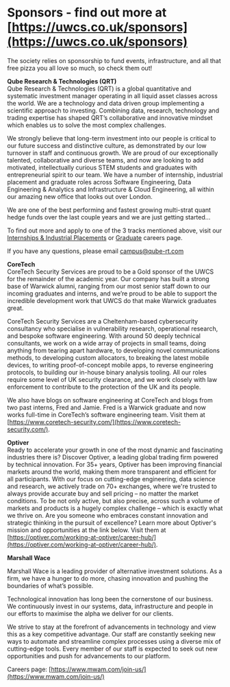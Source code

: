 # Sponsors - find out more at [https://uwcs.co.uk/sponsors](https://uwcs.co.uk/sponsors)
The society relies on sponsorship to fund events, infrastructure, and all that free pizza you all love so much, so check them out!

**Qube Research & Technologies (QRT)**  
Qube Research & Technologies (QRT) is a global quantitative and systematic investment manager operating in all liquid asset classes across the world. We are a technology and data driven group implementing a scientific approach to investing. Combining data, research, technology and trading expertise has shaped QRT’s collaborative and innovative mindset which enables us to solve the most complex challenges.

We strongly believe that long-term investment into our people is critical to our future success and distinctive culture, as demonstrated by our low turnover in staff and continuous growth. We are proud of our exceptionally talented, collaborative and diverse teams, and now are looking to add motivated, intellectually curious STEM students and graduates with entrepreneurial spirit to our team. We have a number of internship, industrial placement and graduate roles across Software Engineering, Data Engineering & Analytics and Infrastructure & Cloud Engineering, all within our amazing new office that looks out over London.  

We are one of the best performing and fastest growing multi-strat quant hedge funds over the last couple years and we are just getting started…

To find out more and apply to one of the 3 tracks mentioned above, visit our [Internships & Industrial Placements](https://www.qube-rt.com/careers/intern-opportunities/) or [Graduate](https://www.qube-rt.com/careers/graduate-opportunities/) careers page.

If you have any questions, please email [campus@qube-rt.com](mailto:campus@qube-rt.com)

**CoreTech**  
CoreTech Security Services are proud to be a Gold sponsor of the UWCS for the remainder of the academic year. Our company has built a strong base of Warwick alumni, ranging from our most senior staff down to our incoming graduates and interns, and we’re proud to be able to support the incredible development work that UWCS do that make Warwick graduates great.

CoreTech Security Services are a Cheltenham-based cybersecurity consultancy who specialise in vulnerability research, operational research, and bespoke software engineering. With around 50 deeply technical consultants, we work on a wide array of projects in small teams, doing anything from tearing apart hardware, to developing novel communications methods, to developing custom allocators, to breaking the latest mobile devices, to writing proof-of-concept mobile apps, to reverse engineering protocols, to building our in-house binary analysis tooling. All our roles require some level of UK security clearance, and we work closely with law enforcement to contribute to the protection of the UK and its people.

We also have blogs on software engineering at CoreTech and blogs from two past interns, Fred and Jamie. Fred is a Warwick graduate and now works full-time in CoreTech’s software engineering team. Visit them at [https://www.coretech-security.com/](https://www.coretech-security.com/).

**Optiver**  
Ready to accelerate your growth in one of the most dynamic and fascinating industries there is? Discover Optiver, a leading global trading firm powered by technical innovation. For 35+ years, Optiver has been improving financial markets around the world, making them more transparent and efficient for all participants. With our focus on cutting-edge engineering, data science and research, we actively trade on 70+ exchanges, where we're trusted to always provide accurate buy and sell pricing – no matter the market conditions. To be not only active, but also precise, across such a volume of markets and products is a hugely complex challenge – which is exactly what we thrive on. Are you someone who embraces constant innovation and strategic thinking in the pursuit of excellence? Learn more about Optiver's mission and opportunities at the link below. Visit them at [https://optiver.com/working-at-optiver/career-hub/](https://optiver.com/working-at-optiver/career-hub/).

**Marshall Wace**

Marshall Wace is a leading provider of alternative investment solutions. As a firm, we have a hunger to do more, chasing innovation and pushing the boundaries of what’s possible.

Technological innovation has long been the cornerstone of our business. We continuously invest in our systems, data, infrastructure and people in our efforts to maximise the alpha we deliver for our clients.

We strive to stay at the forefront of advancements in technology and view this as a key competitive advantage. Our staff are constantly seeking new ways to automate and streamline complex processes using a diverse mix of cutting-edge tools. Every member of our staff is expected to seek out new opportunities and push for advancements to our platform.

Careers page: [https://www.mwam.com/join-us/](https://www.mwam.com/join-us/) 
